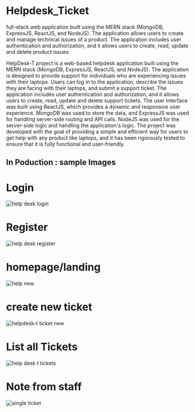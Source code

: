 # Helpdesk_Ticket
full-stack web application built using the MERN stack (MongoDB, ExpressJS, ReactJS, and NodeJS). The application allows users to create and manage technical issues of a product. The application includes user authentication and authorization, and it allows users to create, read, update and delete product issues 

HelpDesk-T project is a web-based helpdesk application built using the MERN stack (MongoDB, ExpressJS, ReactJS, and NodeJS). 
The application is designed to provide support for individuals who are experiencing issues with their laptops.
Users can log in to the application, describe the issues they are facing with their laptops, and submit a support ticket.
The application includes user authentication and authorization, and it allows users to create, read, update and delete support tickets.
The user interface was built using ReactJS, which provides a dynamic and responsive user experience. MongoDB was used to store the data, 
and ExpressJS was used for handling server-side routing and API calls. NodeJS was used for the server-side logic and handling the application's logic. 
The project was developed with the goal of providing a simple and efficient way for users to get help with any product like laptops,
and it has been rigorously tested to ensure that it is fully functional and user-friendly.


## In Poduction : sample Images

# Login
![help desk login](https://user-images.githubusercontent.com/65639270/215323335-80c7b674-56d6-4a0e-b106-695880d8bfbd.PNG)

# Register
![help desk register](https://user-images.githubusercontent.com/65639270/215323481-ebc6eb5b-4bcd-4b70-a1c1-6d847afbaed0.PNG)
# homepage/landing
![help new](https://user-images.githubusercontent.com/65639270/215323386-32b604eb-c86e-4803-84bf-614e383364a5.PNG)
# create new ticket
![helpdesk-t ticket new](https://user-images.githubusercontent.com/65639270/215323552-ec718605-77f8-4802-8975-ecb83242159a.PNG)
# List all Tickets
![help desk t tickets](https://user-images.githubusercontent.com/65639270/215323409-5d68e214-d083-4e15-b6f5-1206d9c3fcc2.PNG)
# Note from staff
![single ticket](https://user-images.githubusercontent.com/65639270/215323355-06e3125d-8cb2-4887-a8b3-1c4a8a554a08.PNG)
# 
